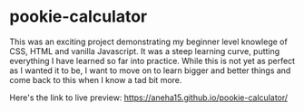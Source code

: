 # pookie-calculator

This was an exciting project demonstrating my beginner level knowlege of CSS, HTML and vanilla Javascript. It was a steep learning curve, putting everything I have learned so far into practice. While this is not yet as perfect as I wanted it to be, I want to move on to learn bigger and better things and come back to this when I know a tad bit more. 

Here's the link to live preview:
https://aneha15.github.io/pookie-calculator/




